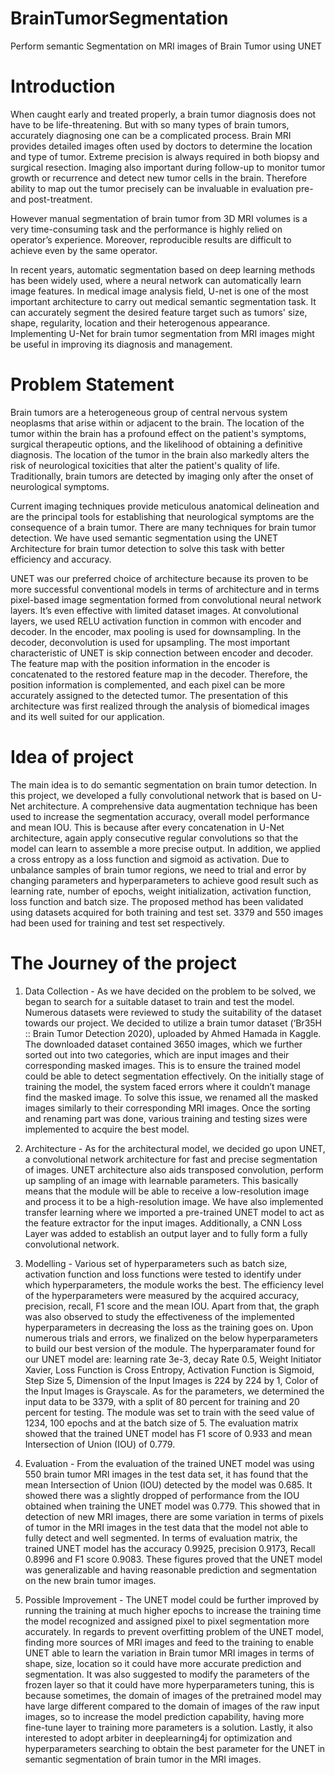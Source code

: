 # BrainTumorSegmentation
Perform semantic Segmentation on MRI images of Brain Tumor using UNET

# Introduction
When caught early and treated properly, a brain tumor diagnosis does not have to be life-threatening. But with so many types of brain tumors, accurately diagnosing one can be a complicated process. Brain MRI provides detailed images often used by doctors to determine the location and type of tumor. Extreme precision is always required in both biopsy and surgical resection. Imaging also important during follow-up to monitor tumor growth or recurrence and detect new tumor cells in the brain. Therefore ability to map out the tumor precisely can be invaluable in evaluation pre- and post-treatment. 

However manual segmentation of brain tumor from 3D MRI volumes is a very time-consuming task and the performance is highly relied on operator’s experience. Moreover, reproducible results are difficult to achieve even by the same operator.

In recent years, automatic segmentation based on deep learning methods has been widely used, where a neural network can automatically learn image features. In medical image analysis field, U-net is one of the most important architecture to carry out medical semantic segmentation task. It can accurately segment the desired feature target such as tumors' size, shape, regularity, location and their heterogenous appearance. Implementing U-Net for brain tumor segmentation from MRI images might be useful in improving its diagnosis and management.

# Problem Statement
Brain tumors are a heterogeneous group of central nervous system neoplasms that arise within or adjacent to the brain. The location of the tumor within the brain has a profound effect on the patient's symptoms, surgical therapeutic options, and the likelihood of obtaining a definitive diagnosis. The location of the tumor in the brain also markedly alters the risk of neurological toxicities that alter the patient's quality of life.  Traditionally, brain tumors are detected by imaging only after the onset of neurological symptoms.  

Current imaging techniques provide meticulous anatomical delineation and are the principal tools for establishing that neurological symptoms are the consequence of a brain tumor. There are many techniques for brain tumor detection. We have used semantic segmentation using the UNET Architecture for brain tumor detection to solve this task with better efficiency and accuracy.  

UNET was our preferred choice of architecture because its proven to be more successful conventional models in terms of architecture and in terms pixel-based image segmentation formed from convolutional neural network layers. It’s even effective with limited dataset images. At convolutional layers, we used RELU activation function in common with encoder and decoder. In the encoder, max pooling is used for downsampling. In the decoder, deconvolution is used for upsampling. The most important characteristic of UNET is skip connection between encoder and decoder. The feature map with the position information in the encoder is concatenated to the restored feature map in the decoder. Therefore, the position information is complemented, and each pixel can be more accurately assigned to the detected tumor. The presentation of this architecture was first realized through the analysis of biomedical images and its well suited for our application.

# Idea of project
The main idea is to do semantic segmentation on brain tumor detection. In this project, we developed a fully convolutional network that is based on U-Net architecture. A comprehensive data augmentation technique has been used to increase the segmentation accuracy, overall model performance and mean IOU. This is because after every concatenation in U-Net architecture, again apply consecutive regular convolutions so that the model can learn to assemble a more precise output. In addition, we applied a cross entropy as a loss function and sigmoid as activation. Due to unbalance samples of brain tumor regions, we need to trial and error by changing parameters and hyperparameters to achieve good result such as learning rate, number of epochs, weight initialization, activation function, loss function and batch size. The proposed method has been validated using datasets acquired for both training and test set. 3379 and 550 images had been used for training and test set respectively.

# The Journey of the project 
1)	Data Collection -
    As we have decided on the problem to be solved, we began to search for a suitable dataset to train and test the model. Numerous datasets were reviewed to study the suitability of the dataset towards our project. We decided to utilize a brain tumor dataset (‘Br35H :: Brain Tumor Detection 2020), uploaded by Ahmed Hamada in Kaggle. The downloaded dataset contained 3650 images, which we further sorted out into two categories, which are input images and their corresponding masked images. This is to ensure the trained model could be able to detect segmentation effectively. On the initially stage of training the model, the system faced errors where it couldn’t manage find the masked image. To solve this issue, we renamed all the masked images similarly to their corresponding MRI images. Once the sorting and renaming part was done, various training and testing sizes were implemented to acquire the best model.  
 
2)	Architecture -
    As for the architectural model, we decided go upon UNET, a convolutional network architecture for fast and precise segmentation of images. UNET architecture also aids transposed convolution, perform up sampling of an image with learnable parameters. This basically means that the module will be able to receive a low-resolution image and process it to be a high-resolution image. We have also implemented transfer learning where we imported a pre-trained UNET model to act as the feature extractor for the input images. Additionally, a CNN Loss Layer was added to establish an output layer and to fully form a fully convolutional network.  

 
3)	Modelling -
    Various set of hyperparameters such as batch size, activation function and loss functions were tested to identify under which hyperparameters, the module works the best. The efficiency level of the hyperparameters were measured by the acquired accuracy, precision, recall, F1 score and the mean IOU. Apart from that, the graph was also observed to study the effectiveness of the implemented hyperparameters in decreasing the loss as the training goes on. Upon numerous trials and errors, we finalized on the below hyperparameters to build our best version of the module. The hyperparamater found for our UNET model are: learning rate 3e-3, decay Rate 0.5, Weight Initiator Xavier, Loss Function is Cross Entropy, Activation Function is Sigmoid, Step Size 5, Dimension of the Input Images is 224 by 224 by 1, Color of the Input Images is Grayscale. As for the parameters, we determined the input data to be 3379, with a split of 80 percent for training and 20 percent for testing. The module was set to train with the seed value of 1234, 100 epochs and at the batch size of 5. The evaluation matrix showed that the trained UNET model has F1 score of 0.933 and mean Intersection of Union (IOU) of 0.779.

4)	Evaluation -
    From the evaluation of the trained UNET model was using 550 brain tumor MRI images in the test data set, it has found that the mean Intersection of Union (IOU) detected by the model was 0.685. It showed there was a slightly dropped of performance from the IOU obtained when training the UNET model was 0.779. This showed that in detection of new MRI images, there are some variation in terms of pixels of tumor in the MRI images in the test data that the model not able to fully detect and well segmented. In terms of evaluation matrix, the trained UNET model has the accuracy 0.9925, precision 0.9173, Recall 0.8996 and F1 score 0.9083. These figures proved that the UNET model was generalizable and having reasonable prediction and segmentation on the new brain tumor images.  

5)	Possible Improvement -
    The UNET model could be further improved by running the training at much higher epochs to increase the training time the model recognized and assigned pixel to pixel segmentation more accurately. In regards to prevent overfitting problem of the UNET model, finding more sources of MRI images and feed to the training to enable UNET able to learn the variation in Brain tumor MRI images in terms of shape, size, location so it could have more accurate prediction and segmentation. It was also suggested to modify the parameters of the frozen layer so that it could have more hyperparameters tuning, this is because sometimes, the domain of images of the pretrained model may have large different compared to the domain of images of the raw input images, so to increase the model prediction capability, having more fine-tune layer to training more parameters is a solution. Lastly, it also interested to adopt arbiter in deeplearning4j for optimization and hyperparameters searching to obtain the best parameter for the UNET in semantic segmentation of brain tumor in the MRI images. 
